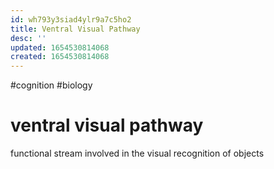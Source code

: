 ```yaml
---
id: wh793y3siad4ylr9a7c5ho2
title: Ventral Visual Pathway
desc: ''
updated: 1654530814068
created: 1654530814068
---
```

#cognition #biology 
# ventral visual pathway 
functional stream involved in the visual recognition of objects
